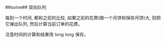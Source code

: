 ﻿##solve##
双向队列

每到一个时间, 都和之前的比较, 如果之前的花费(做一个月饼和保存月饼)大, 则把它弹出队列, 然后计算当前订单的花费。

注意时间的计算和结果用 long long 保存。